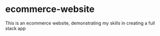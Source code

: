 # ecommerce-website
This is an ecommerce website, demonstrating my skills in creating a full stack app
